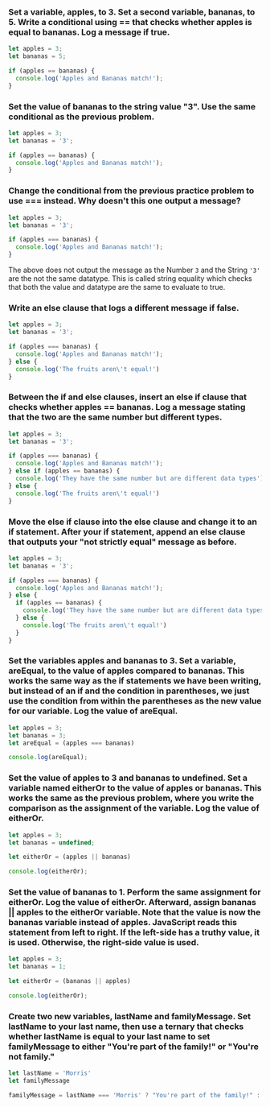 ### Set a variable, apples, to 3. Set a second variable, bananas, to 5. Write a conditional using == that checks whether apples is equal to bananas. Log a message if true.

```Javascript
let apples = 3;
let bananas = 5;

if (apples == bananas) {
  console.log('Apples and Bananas match!');
}
```

### Set the value of bananas to the string value "3". Use the same conditional as the previous problem.

```Javascript
let apples = 3;
let bananas = '3';

if (apples == bananas) {
  console.log('Apples and Bananas match!');
}
```

### Change the conditional from the previous practice problem to use === instead. Why doesn't this one output a message?

```Javascript
let apples = 3;
let bananas = '3';

if (apples === bananas) {
  console.log('Apples and Bananas match!');
}
```

The above does not output the message as the Number `3` and the String `'3'` are the not the same datatype. This is called string equality which checks that both the value and datatype are the same to evaluate to true. 

### Write an else clause that logs a different message if false.

```Javascript
let apples = 3;
let bananas = '3';

if (apples === bananas) {
  console.log('Apples and Bananas match!');
} else {
  console.log('The fruits aren\'t equal!')
}
```

### Between the if and else clauses, insert an else if clause that checks whether apples == bananas. Log a message stating that the two are the same number but different types.

```Javascript
let apples = 3;
let bananas = '3';

if (apples === bananas) {
  console.log('Apples and Bananas match!');
} else if (apples == bananas) {
  console.log('They have the same number but are different data types');
} else {
  console.log('The fruits aren\'t equal!')
}
```

### Move the else if clause into the else clause and change it to an if statement. After your if statement, append an else clause that outputs your "not strictly equal" message as before. 

```Javascript
let apples = 3;
let bananas = '3';

if (apples === bananas) {
  console.log('Apples and Bananas match!');
} else {
  if (apples == bananas) {
    console.log('They have the same number but are different data types');
  } else {
    console.log('The fruits aren\'t equal!')
  }
}
```

### Set the variables apples and bananas to 3. Set a variable, areEqual, to the value of apples compared to bananas. This works the same way as the if statements we have been writing, but instead of an if and the condition in parentheses, we just use the condition from within the parentheses as the new value for our variable. Log the value of areEqual.

```Javascript
let apples = 3;
let bananas = 3;
let areEqual = (apples === bananas)

console.log(areEqual);
```


### Set the value of apples to 3 and bananas to undefined. Set a variable named eitherOr to the value of apples or bananas. This works the same as the previous problem, where you write the comparison as the assignment of the variable. Log the value of eitherOr.

```Javascript
let apples = 3;
let bananas = undefined;

let eitherOr = (apples || bananas)

console.log(eitherOr);
```

### Set the value of bananas to 1. Perform the same assignment for eitherOr. Log the value of eitherOr. Afterward, assign bananas || apples to the eitherOr variable. Note that the value is now the bananas variable instead of apples. JavaScript reads this statement from left to right. If the left-side has a truthy value, it is used. Otherwise, the right-side value is used.

```Javascript
let apples = 3;
let bananas = 1;

let eitherOr = (bananas || apples)

console.log(eitherOr);
```


### Create two new variables, lastName and familyMessage. Set lastName to your last name, then use a ternary that checks whether lastName is equal to your last name to set familyMessage to either "You're part of the family!" or "You're not family."

```Javascript
let lastName = 'Morris'
let familyMessage

familyMessage = lastName === 'Morris' ? "You're part of the family!" : "You're not family!"
```






